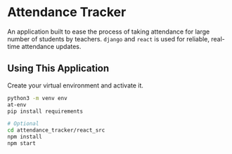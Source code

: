 <!-- README.md -->
# Attendance Tracker

An application built to ease the process of taking attendance for large number of students by teachers.
`django` and `react` is used for reliable, real-time attendance updates.

## Using This Application

Create your virtual environment
and activate it.

```bash
python3 -m venv env
at-env
pip install requirements
```

```bash
# Optional
cd attendance_tracker/react_src
npm install
npm start
```

